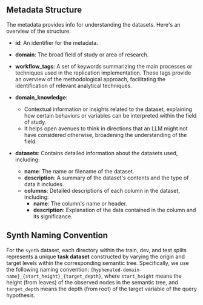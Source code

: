 ## Metadata Structure

The metadata provides info for understanding the datasets. Here's an overview of the structure:

- **id**: An identifier for the metadata.

- **domain**: The broad field of study or area of research.

- **workflow_tags**: A set of keywords summarizing the main processes or techniques used in the replication implementation. These tags provide an overview of the methodological approach, facilitating the identification of relevant analytical techniques.

- **domain_knowledge**:
  - Contextual information or insights related to the dataset, explaining how certain behaviors or variables can be interpreted within the field of study.
  - It helps open avenues to think in directions that an LLM might not have considered otherwise, broadening the understanding of the field.

- **datasets**: Contains detailed information about the datasets used, including:
  - **name**: The name or filename of the dataset.
  - **description**: A summary of the dataset's contents and the type of data it includes.
  - **columns**: Detailed descriptions of each column in the dataset, including:
    - **name**: The column's name or header.
    - **description**: Explanation of the data contained in the column and its significance.

## Synth Naming Convention

For the `synth` dataset, each directory within the train, dev, and test splits represents a unique **task dataset** constructed by varying the origin and target levels within the corresponding semantic tree. Specifically, we use the following naming convention: `{hyphenated-domain-name}_{start_height}_{target_depth}`, where `start_height` means the height (from leaves) of the observed nodes in the semantic tree, and `target_depth` means the depth (from root) of the target variable of the query hypothesis.
